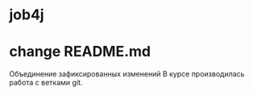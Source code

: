 # job4j
# change README.md

Объединение зафиксированных изменений
В курсе производилась работа с ветками git.